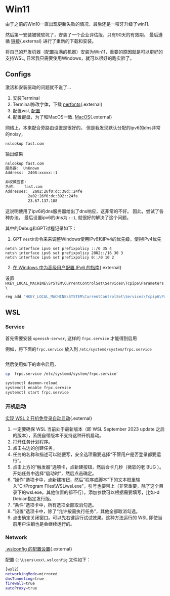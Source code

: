# Win11

由于之前的Win10一直出现更新失败的情况，最后还是一咬牙升级了win11.

然后第一安装被微软坑了，安装了一个企业评估版，只有90天的有效期。
最后遵循 [链接](https://massgrave.dev/genuine-installation-media){.external} 
进行了重新的下载和安装。


将自己的开发机器（配置拉满的机器）安装为Win11，重要的原因就是可以更好的支持WSL, 日常我只需要使用Windows，就可以很好的跑实验了。


## Configs

激活和安装驱动的问题就不说了...

1. 安装Terminal
2. Terminal修改字体，下载 [nerfonts](https://www.nerdfonts.com/){.external}
3. 配置wsl,  [配置](#wsl)
4. 配置键盘，为了和MacOS一致. [MacOS](https://www.v2ex.com/t/863055){.external}

网络上，本来配合旁路由设置是很好的。
但是我发现默认分配的ipv6的dns非常的noisy，

```bash
nslookup fast.com
```
输出结果

```bash
nslookup fast.com
服务器:  UnKnown
Address:  2408:xxxxx::1

非权威应答:
名称:    fast.com
Addresses:  2a02:26f0:dc:38d::24fe
          2a02:26f0:dc:392::24fe
          23.67.137.188
```

这说明使用了ipv6的dns服务器给出了dns响应，这非常的不好。
因此，尝试了各种办法， 最后设置ipv6的dns为 `::1`, 就很好的解决了这个问题。

其中的Debug和GPT过程记录如下：


1. GPT `nesth`命令来来调整Windows使用IPv6和IPv4的优先级，使得IPv4优先

```
netsh interface ipv6 set prefixpolicy ::/0 35 4
netsh interface ipv6 set prefixpolicy 2002::/16 30 3
netsh interface ipv6 set prefixpolicy 0::/0 10 2
```

2. [在 Windows 中为高级用户配置 IPv6 的指南](https://learn.microsoft.com/zh-cn/troubleshoot/windows-server/networking/configure-ipv6-in-windows){.external}

设置 `HKEY_LOCAL_MACHINE\SYSTEM\CurrentControlSet\Services\Tcpip6\Parameters\`

```bash
reg add "HKEY_LOCAL_MACHINE\SYSTEM\CurrentControlSet\Services\Tcpip6\Parameters" /v DisabledComponents /t REG_DWORD /d <value> /f
```



## WSL 


### Service

首先需要安装 `openssh-server`, 这样的 `frpc.service` 才能得到启用

例如，将下面的`frpc.service` 放入到 `/etc/systemd/system/frpc.service`


```{literalinclude} ./codes/frpc.service
```

然后使用如下的命令启用，


```bash
cp  frpc.service /etc/systemd/system/frpc.service`

systemctl daemon-reload
systemctl enable frpc.service
systemctl start frpc.service
```


### 开机启动

[实现 WSL 2 开机免登录自动启动](https://sjdhome.com/blog/post/wsl2-auto-start/){.external}


1. 一定要确保 WSL 当前处于最新版本（即 WSL September 2023 update 之后的版本），系统自带版本不支持这种开机启动。
2. 打开任务计划程序。
3. 点击右边的创建任务。
4. 任务的名称和描述可以随便写，安全选项需要选择“不管用户是否登录都要运行”。
5. 点击上方的“触发器”选项卡，点新建按钮，然后会卡几秒（微软的老 BUG ）。开始任务中选择“启动时”，然后点击确定。
6. “操作”选项卡中，点新建按钮，然后“程序或脚本”下的文本框里输入"C:\Program Files\WSL\wsl.exe"，引号也要带上（非常重要，除了这个目录下的wsl.exe，其他位置的都不行）。添加参数可以根据需要填写，比如-d Debian指定发行版。
7. “条件”选项卡中，所有选项全部取消勾选。
8. ”设置“选项卡中，除了“允许按需执行任务”，其他全部取消勾选。
9. 点击确定关闭窗口。可以先右键运行试试效果。这种方法运行的 WSL 即使当前用户注销也是会继续运行的。


### Network

[.wslconfig 的配置设置](https://learn.microsoft.com/zh-cn/windows/wsl/wsl-config#configuration-settings-for-wslconfig){.external}


配置 `C:\Users\xxx\.wslconfig` 文件如下：

```bash
[wsl2]
networkingMode=mirrored
dnsTunneling=true
firewall=true
autoProxy=true
```

